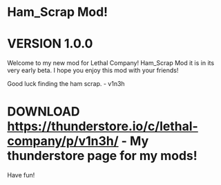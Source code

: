# Ham_Scrap Mod!
# VERSION 1.0.0
Welcome to my new mod for Lethal Company! Ham_Scrap Mod it is in its very early beta.
I hope you enjoy this mod with your friends!

Good luck finding the ham scrap. - v1n3h

# DOWNLOAD https://thunderstore.io/c/lethal-company/p/v1n3h/ - My thunderstore page for my mods!

Have fun!
